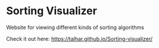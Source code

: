 # Sorting Visualizer

Website for viewing different kinds of sorting algorithms

Check it out here: https://talhar.github.io/Sorting-visualizer/
